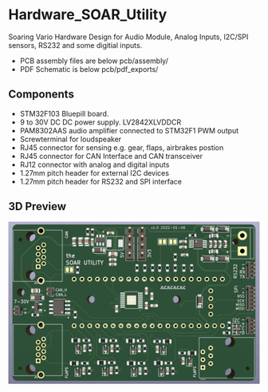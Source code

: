 # Hardware_SOAR_Utility
Soaring Vario Hardware Design for Audio Module, Analog Inputs, I2C/SPI sensors, RS232 and some digitial inputs. 
- PCB assembly files are below pcb/assembly/
- PDF Schematic is below pcb/pdf_exports/ 

## Components
- STM32F103 Bluepill board.
- 9 to 30V DC DC power supply.   LV2842XLVDDCR
- PAM8302AAS  audio amplifier connected to STM32F1 PWM output
- Screwterminal for loudspeaker
- RJ45 connector for sensing e.g. gear, flaps, airbrakes postion
- RJ45 connector for CAN Interface and CAN transceiver
- RJ12 connector with analog and digital inputs
- 1.27mm pitch header for external I2C devices
- 1.27mm pitch header for RS232 and SPI interface


## 3D Preview 
![3D Preview](media/3d_view.JPG)



